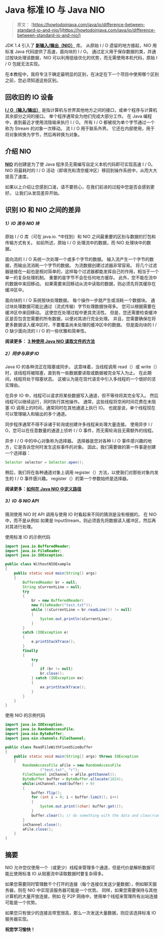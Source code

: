# Java 标准 IO 与 Java NIO

> 原文： [https://howtodoinjava.com/java/io/difference-between-standard-io-and-nio/](https://howtodoinjava.com/java/io/difference-between-standard-io-and-nio/)

JDK 1.4 引入了 [**新输入/输出（NIO）**](//howtodoinjava.com/category/java-7-features/nio/ "NIO") 库。 从原始 I / O 遗留的地方接起，NIO 用标准 Java 代码提供了高速，面向块的 I / O。 通过定义用于保存数据的类，并通过按块处理该数据，NIO 可以利用低级优化的优势，而无需使用本机代码，原始 I / O 包就无法实现。

在本教程中，我将专注于确定最明显的区别，在决定在下一个项目中使用哪个区别之前，您必须知道这些区别。

## 回收旧的 IO 设备

[**I / O（输入/输出）**](//howtodoinjava.com "java io") 是指计算机与世界其他地方之间的接口，或单个程序与计算机其余部分之间的接口。 单个程序通常会为他们完成大部分工作。 在 Java 编程中，直到最近才使用流隐喻来执行 I / O。 所有 I / O 都被视为单个字节通过一个称为 Stream 的对象一次移动。 流 I / O 用于联系外界。 它还在内部使用，用于将对象转换为字节，然后再转换为对象。

## 介绍 NIO

[**NIO**](//howtodoinjava.com/java-nio-tutorials/ "NIO Tutorials") 的创建是为了使 Java 程序员无需编写自定义本机代码即可实现高速 I / O。 NIO 将最耗时的 I / O 活动（即填充和清空缓冲区）移回到操作系统中，从而大大提高了速度。

如果以上介绍让您感到口渴，请不要担心，在我们前进的过程中您是否会感到更好。 让我们从发现差异开始。

## 识别 IO 和 NIO 之间的差异

##### 1）IO 流与 NIO 块

原始 I / O 库（可在 java.io. *中找到）和 NIO 之间最重要的区别与数据的打包和传输方式有关。 如前所述，原始 I / O 处理流中的数据，而 NIO 处理块中的数据。

面向流的 I / O 系统一次处理一个或多个字节的数据。 输入流产生一个字节的数据，而输出流消耗一个字节的数据。 为流数据创建过滤器非常容易。 将几个过滤器链接在一起也是相对简单的，这样每个过滤器都能发挥自己的作用，相当于一个单一的复杂处理机制。 重要的是字节不会在任何地方缓存。 此外，您不能在流中的数据中来回移动。 如果需要来回移动从流中读取的数据，则必须先将其缓存在缓冲区中。

面向块的 I / O 系统按块处理数据。 每个操作一步就产生或消耗一个数据块。 通过块处理数据可能比通过（流式传输）字节处理数据快得多。 您可以根据需要在缓冲区中来回移动。 这使您在处理过程中更具灵活性。 但是，您还需要检查缓冲区是否包含您需要的所有数据，以便对其进行完全处理。 并且，您需要确保在将更多数据读入缓冲区时，不要覆盖尚未处理的缓冲区中的数据。 但是面向块的 I / O 缺少面向流的 I / O 的一些优雅和简单性。

**阅读更多：** [**3 种使用 Java NIO 读取文件的方法**](//howtodoinjava.com/java-7/nio/3-ways-to-read-files-using-java-nio/ "3 ways to read files using Java NIO")

##### 2）同步与异步 IO

Java IO 的各种流正在阻塞或同步。 这意味着，当线程调用 read（）或 write（）时，该线程将被阻塞，直到有一些数据要读取或数据被完全写入为止。 在此期间，线程将处于阻塞状态。 这被认为是在现代语言中引入多线程的一个很好的坚实理由。

在异步 IO 中，线程可以请求将某些数据写入通道，但不等待将其完全写入。 然后线程可以继续运行，同时执行其他操作。 通常，这些线程将空闲时间花费在未阻塞 IO 调用上的时间，通常同时在其他通道上执行 IO。 也就是说，单个线程现在可以管理输入和输出的多个通道。

同步程序通常不得不诉诸于轮询或创建许多线程来处理大量连接。 使用异步 I / O，您可以在任意数量的通道上侦听 I / O 事件，而无需轮询且无需额外的线程。

异步 I / O 中的中心对象称为选择器。 选择器是您对各种 I / O 事件感兴趣的地方，它是告诉您何时发生这些事件的对象。 因此，我们需要做的第一件事是创建一个选择器：

```java
Selector selector = Selector.open();

```

稍后，我们将在各种通道对象上调用 register（）方法，以使我们对那些对象内发生的 I / O 事件感兴趣。 register（）的第一个参数始终是选择器。

**阅读更多：[如何在 Java NIO 中定义路径](//howtodoinjava.com/java-7/nio/how-to-define-path-in-java-nio/ "How to define Path in java NIO")**

##### 3）IO 与 NIO API

猜测使用 NIO 时 API 调用与使用 IO 时看起来不同的猜测是没有根据的。 在 NIO 中，而不是从例如 如果是 InputStream，则必须首先将数据读入缓冲区，然后再对其进行处理。

使用标准 IO 的示例代码

```java
import java.io.BufferedReader;
import java.io.FileReader;
import java.io.IOException;

public class WithoutNIOExample
{
    public static void main(String[] args)
    {
        BufferedReader br = null;
        String sCurrentLine = null;
        try
        {
            br = new BufferedReader(
            new FileReader("test.txt"));
            while ((sCurrentLine = br.readLine()) != null)
            {
                System.out.println(sCurrentLine);
            }
        }
        catch (IOException e)
        {
            e.printStackTrace();
        }
        finally
        {
            try
            {
                if (br != null)
                br.close();
            } catch (IOException ex)
            {
                ex.printStackTrace();
            }
        }
    }
}

```

使用 NIO 的示例代码

```java
import java.io.IOException;
import java.io.RandomAccessFile;
import java.nio.ByteBuffer;
import java.nio.channels.FileChannel;

public class ReadFileWithFixedSizeBuffer
{
    public static void main(String[] args) throws IOException
    {
        RandomAccessFile aFile = new RandomAccessFile
                ("test.txt", "r");
        FileChannel inChannel = aFile.getChannel();
        ByteBuffer buffer = ByteBuffer.allocate(1024);
        while(inChannel.read(buffer) > 0)
        {
            buffer.flip();
            for (int i = 0; i < buffer.limit(); i++)
            {
                System.out.print((char) buffer.get());
            }
            buffer.clear(); // do something with the data and clear/compact it.
        }
        inChannel.close();
        aFile.close();
    }
}

```

## 摘要

NIO 允许您仅使用一个（或更少）线程来管理多个通道，但是代价是解析数据可能比使用标准 IO 从阻塞流中读取数据时要复杂得多。

如果您需要同时管理数千个打开的连接（每个连接仅发送少量数据），例如聊天服务器，则在 NIO 中实现该服务器可能是一个优势。 同样，如果您需要保持与其他计算机的大量开放连接，例如 在 P2P 网络中，使用单个线程来管理所有出站连接可能是一个优势。

如果您只有很少的连接且带宽很高，那么一次发送大量数据，则应该选择标准 IO 服务器实现。

**祝您学习愉快！**